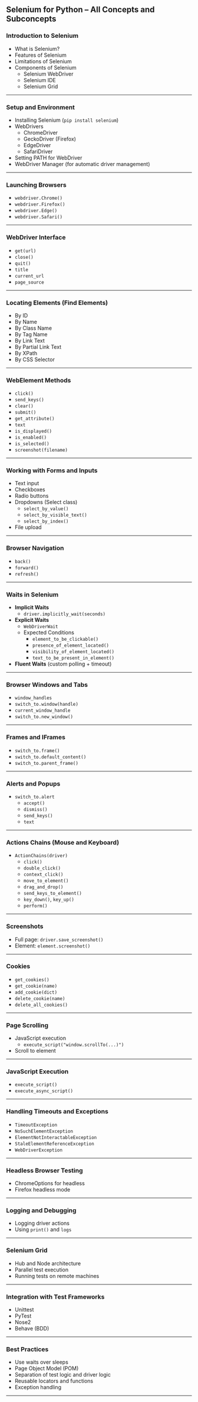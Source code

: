 
## **Selenium for Python – All Concepts and Subconcepts**

### **Introduction to Selenium**
- What is Selenium?
- Features of Selenium
- Limitations of Selenium
- Components of Selenium
  - Selenium WebDriver
  - Selenium IDE
  - Selenium Grid

---

### **Setup and Environment**
- Installing Selenium (`pip install selenium`)
- WebDrivers
  - ChromeDriver
  - GeckoDriver (Firefox)
  - EdgeDriver
  - SafariDriver
- Setting PATH for WebDriver
- WebDriver Manager (for automatic driver management)

---

### **Launching Browsers**
- `webdriver.Chrome()`
- `webdriver.Firefox()`
- `webdriver.Edge()`
- `webdriver.Safari()`

---

### **WebDriver Interface**
- `get(url)`
- `close()`
- `quit()`
- `title`
- `current_url`
- `page_source`

---

### **Locating Elements (Find Elements)**
- By ID
- By Name
- By Class Name
- By Tag Name
- By Link Text
- By Partial Link Text
- By XPath
- By CSS Selector

---

### **WebElement Methods**
- `click()`
- `send_keys()`
- `clear()`
- `submit()`
- `get_attribute()`
- `text`
- `is_displayed()`
- `is_enabled()`
- `is_selected()`
- `screenshot(filename)`

---

### **Working with Forms and Inputs**
- Text input
- Checkboxes
- Radio buttons
- Dropdowns (Select class)
  - `select_by_value()`
  - `select_by_visible_text()`
  - `select_by_index()`
- File upload

---

### **Browser Navigation**
- `back()`
- `forward()`
- `refresh()`

---

### **Waits in Selenium**
- **Implicit Waits**
  - `driver.implicitly_wait(seconds)`
- **Explicit Waits**
  - `WebDriverWait`
  - Expected Conditions
    - `element_to_be_clickable()`
    - `presence_of_element_located()`
    - `visibility_of_element_located()`
    - `text_to_be_present_in_element()`
- **Fluent Waits** (custom polling + timeout)

---

### **Browser Windows and Tabs**
- `window_handles`
- `switch_to.window(handle)`
- `current_window_handle`
- `switch_to.new_window()`

---

### **Frames and IFrames**
- `switch_to.frame()`
- `switch_to.default_content()`
- `switch_to.parent_frame()`

---

### **Alerts and Popups**
- `switch_to.alert`
  - `accept()`
  - `dismiss()`
  - `send_keys()`
  - `text`

---

### **Actions Chains (Mouse and Keyboard)**
- `ActionChains(driver)`
  - `click()`
  - `double_click()`
  - `context_click()`
  - `move_to_element()`
  - `drag_and_drop()`
  - `send_keys_to_element()`
  - `key_down()`, `key_up()`
  - `perform()`

---

### **Screenshots**
- Full page: `driver.save_screenshot()`
- Element: `element.screenshot()`

---

### **Cookies**
- `get_cookies()`
- `get_cookie(name)`
- `add_cookie(dict)`
- `delete_cookie(name)`
- `delete_all_cookies()`

---

### **Page Scrolling**
- JavaScript execution
  - `execute_script("window.scrollTo(...)")`
- Scroll to element

---

### **JavaScript Execution**
- `execute_script()`
- `execute_async_script()`

---

### **Handling Timeouts and Exceptions**
- `TimeoutException`
- `NoSuchElementException`
- `ElementNotInteractableException`
- `StaleElementReferenceException`
- `WebDriverException`

---

### **Headless Browser Testing**
- ChromeOptions for headless
- Firefox headless mode

---

### **Logging and Debugging**
- Logging driver actions
- Using `print()` and `logs`

---

### **Selenium Grid**
- Hub and Node architecture
- Parallel test execution
- Running tests on remote machines

---

### **Integration with Test Frameworks**
- Unittest
- PyTest
- Nose2
- Behave (BDD)

---

### **Best Practices**
- Use waits over sleeps
- Page Object Model (POM)
- Separation of test logic and driver logic
- Reusable locators and functions
- Exception handling

---

